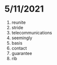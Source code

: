 # 5/11/2021

1. reunite
2. stride
3. telecommunications
4. seemingly
5. basis
6. contact
7. guarantee
8. rib
